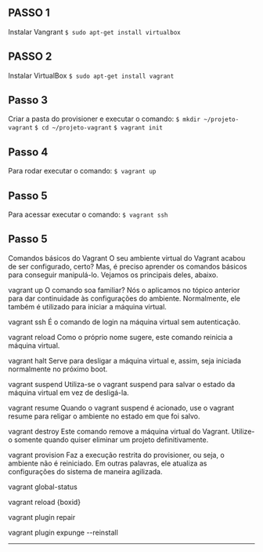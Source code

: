 ## PASSO 1
Instalar Vangrant
``` $ sudo apt-get install virtualbox ```

## PASSO 2
Instalar VirtualBox
``` $ sudo apt-get install vagrant ```

## Passo 3
Criar a pasta do provisioner e executar o comando:
``` $ mkdir ~/projeto-vagrant ```
``` $ cd ~/projeto-vagrant ```
``` $ vagrant init ```

## Passo 4
Para rodar executar o comando:
``` $ vagrant up ```

## Passo 5
Para acessar executar o comando:
``` $ vagrant ssh ```

## Passo 5

Comandos básicos do Vagrant
O seu ambiente virtual do Vagrant acabou de ser configurado, certo? Mas, é preciso aprender os comandos básicos para conseguir manipulá-lo. Vejamos os principais deles, abaixo.

vagrant up
O comando soa familiar? Nós o aplicamos no tópico anterior para dar continuidade às configurações do ambiente. Normalmente, ele também é utilizado para iniciar a máquina virtual.

vagrant ssh
É o comando de login na máquina virtual sem autenticação.

vagrant reload
Como o próprio nome sugere, este comando reinicia a máquina virtual.

vagrant halt
Serve para desligar a máquina virtual e, assim, seja iniciada normalmente no próximo boot.

vagrant suspend
Utiliza-se o vagrant suspend para salvar o estado da máquina virtual em vez de desligá-la.

vagrant resume
Quando o vagrant suspend é acionado, use o vagrant resume para religar o ambiente no estado em que foi salvo.

vagrant destroy
Este comando remove a máquina virtual do Vagrant. Utilize-o somente quando quiser eliminar um projeto definitivamente.

vagrant provision
Faz a execução restrita do provisioner, ou seja, o ambiente não é reiniciado. Em outras palavras, ele atualiza as configurações do sistema de maneira agilizada.

vagrant global-status

vagrant reload {boxid}

vagrant plugin repair

vagrant plugin expunge --reinstall

***
